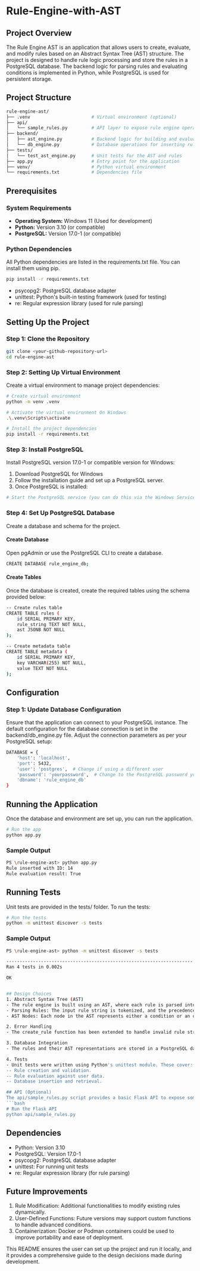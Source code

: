 # Rule-Engine-with-AST

## Project Overview
The Rule Engine AST is an application that allows users to create, evaluate, and modify rules based on an Abstract Syntax Tree (AST) structure. The project is designed to handle rule logic processing and store the rules in a PostgreSQL database. The backend logic for parsing rules and evaluating conditions is implemented in Python, while PostgreSQL is used for persistent storage.

## Project Structure
```bash
rule-engine-ast/
├── .venv                       # Virtual environment (optional)
├── api/
│   └── sample_rules.py         # API layer to expose rule engine operations 
├── backend/
│   ├── ast_engine.py           # Backend logic for building and evaluating AST
│   └── db_engine.py            # Database operations for inserting rules
├── tests/
│   └── test_ast_engine.py      # Unit tests for the AST and rules
├── app.py                      # Entry point for the application
├── venv/                       # Python virtual environment
└── requirements.txt            # Dependencies file
```

## Prerequisites
### System Requirements
- **Operating System:** Windows 11 (Used for development)
- **Python:** Version 3.10 (or compatible)
- **PostgreSQL:** Version 17.0-1 (or compatible)

### Python Dependencies
All Python dependencies are listed in the requirements.txt file. You can install them using pip.
```bash
pip install -r requirements.txt
```
- psycopg2: PostgreSQL database adapter
- unittest: Python's built-in testing framework (used for testing)
- re: Regular expression library (used for rule parsing)

## Setting Up the Project
### Step 1: Clone the Repository
```bash
git clone <your-github-repository-url>
cd rule-engine-ast
```

### Step 2: Setting Up Virtual Environment
Create a virtual environment to manage project dependencies:
```bash
# Create virtual environment
python -m venv .venv

# Activate the virtual environment On Windows
.\.venv\Scripts\activate

# Install the project dependencies
pip install -r requirements.txt
```

### Step 3: Install PostgreSQL

Install PostgreSQL version 17.0-1 or compatible version for Windows:
1. Download PostgreSQL for Windows
2. Follow the installation guide and set up a PostgreSQL server.
3. Once PostgreSQL is installed:
```bash
# Start the PostgreSQL service (you can do this via the Windows Services manager)
```

### Step 4: Set Up PostgreSQL Database
Create a database and schema for the project.
#### Create Database
Open pgAdmin or use the PostgreSQL CLI to create a database.
``` bash
CREATE DATABASE rule_engine_db;
```

#### Create Tables
Once the database is created, create the required tables using the schema provided below:
```bash
-- Create rules table
CREATE TABLE rules (
    id SERIAL PRIMARY KEY,
    rule_string TEXT NOT NULL,
    ast JSONB NOT NULL
);

-- Create metadata table
CREATE TABLE metadata (
    id SERIAL PRIMARY KEY,
    key VARCHAR(255) NOT NULL,
    value TEXT NOT NULL
);
```

## Configuration
### Step 1: Update Database Configuration
Ensure that the application can connect to your PostgreSQL instance. The default configuration for the database connection is set in the backend/db_engine.py file. Adjust the connection parameters as per your PostgreSQL setup:
```bash
DATABASE = {
    'host': 'localhost',
    'port': 5432,
    'user': 'postgres',  # Change if using a different user
    'password': 'yourpassword',  # Change to the PostgreSQL password you set
    'dbname': 'rule_engine_db'
}
```

## Running the Application
Once the database and environment are set up, you can run the application.
```bash
# Run the app
python app.py
```
### Sample Output
```bash
PS \rule-engine-ast> python app.py
Rule inserted with ID: 14
Rule evaluation result: True
```

## Running Tests
Unit tests are provided in the tests/ folder. To run the tests:
```bash
# Run the tests
python -m unittest discover -s tests
```
### Sample Output
``` bash
PS \rule-engine-ast> python -m unittest discover -s tests

----------------------------------------------------------------------
Ran 4 tests in 0.002s

OK


## Design Choices
1. Abstract Syntax Tree (AST)
- The rule engine is built using an AST, where each rule is parsed into a tree structure with operators (AND, OR) acting as internal nodes, and conditions (e.g., age > 30) as leaf nodes. This structure allows the flexible combination of rules and easy evaluation against user data.
- Parsing Rules: The input rule string is tokenized, and the precedence of operators (AND, OR) is respected.
- AST Nodes: Each node in the AST represents either a condition or an operator.

2. Error Handling
- The create_rule function has been extended to handle invalid rule strings, such as missing operators or improper syntax. It logs errors if the rule string is invalid and prevents malformed rules from being inserted into the AST or database.

3. Database Integration
- The rules and their AST representations are stored in a PostgreSQL database. The use of JSONB for the AST storage allows for efficient storage and retrieval of tree-structured data.

4. Tests
- Unit tests were written using Python's unittest module. These cover:
-- Rule creation and validation.
-- Rule evaluation against user data.
-- Database insertion and retrieval.

## API (Optional)
The api/sample_rules.py script provides a basic Flask API to expose some rule engine operations. You can extend this for integration into a larger system.
```bash
# Run the Flask API
python api/sample_rules.py
```

## Dependencies
- Python: Version 3.10
- PostgreSQL: Version 17.0-1
- psycopg2: PostgreSQL database adapter
- unittest: For running unit tests
- re: Regular expression library (for rule parsing)

## Future Improvements
1. Rule Modification: Additional functionalities to modify existing rules dynamically.
2. User-Defined Functions: Future versions may support custom functions to handle advanced conditions.
3. Containerization: Docker or Podman containers could be used to improve portability and ease of deployment.


This README ensures the user can set up the project and run it locally, and it provides a comprehensive guide to the design decisions made during development.